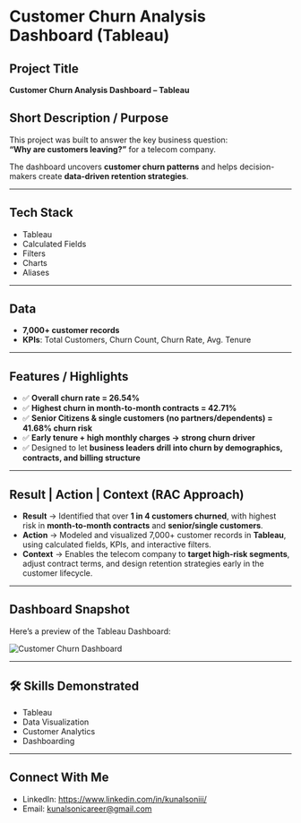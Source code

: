 # Customer Churn Analysis Dashboard (Tableau)

## Project Title
**Customer Churn Analysis Dashboard – Tableau**

## Short Description / Purpose
This project was built to answer the key business question:  
**“Why are customers leaving?”** for a telecom company.  

The dashboard uncovers **customer churn patterns** and helps decision-makers create **data-driven retention strategies**.  

---

## Tech Stack
- Tableau  
- Calculated Fields  
- Filters  
- Charts  
- Aliases  

---

## Data
- **7,000+ customer records**  
- **KPIs**: Total Customers, Churn Count, Churn Rate, Avg. Tenure  

---

## Features / Highlights
- ✅ **Overall churn rate = 26.54%**  
- ✅ **Highest churn in month-to-month contracts = 42.71%**  
- ✅ **Senior Citizens & single customers (no partners/dependents) = 41.68% churn risk**  
- ✅ **Early tenure + high monthly charges → strong churn driver**  
- ✅ Designed to let **business leaders drill into churn by demographics, contracts, and billing structure**  

---

## Result | Action | Context (RAC Approach)

- **Result** → Identified that over **1 in 4 customers churned**, with highest risk in **month-to-month contracts** and **senior/single customers**.  
- **Action** → Modeled and visualized 7,000+ customer records in **Tableau**, using calculated fields, KPIs, and interactive filters.  
- **Context** → Enables the telecom company to **target high-risk segments**, adjust contract terms, and design retention strategies early in the customer lifecycle.  

---

## Dashboard Snapshot
Here’s a preview of the Tableau Dashboard:  

![Customer Churn Dashboard]([https://link-to-your-image-file.com](https://github.com/kunalsoni19/Customer-Churn-Analysis-Dashboard/blob/main/Snapshot%20of%20the%20Dashboard.png))  

---

## 🛠️ Skills Demonstrated
- Tableau  
- Data Visualization  
- Customer Analytics  
- Dashboarding  

---

## Connect With Me
- LinkedIn: https://www.linkedin.com/in/kunalsoniii/
- Email: kunalsonicareer@gmail.com 
